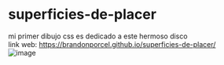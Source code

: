 # superficies-de-placer
mi primer dibujo css es dedicado a este hermoso disco <br/>
link web: https://brandonporcel.github.io/superficies-de-placer/ <br/>
![image](https://user-images.githubusercontent.com/66080281/111006704-0c3d9080-836c-11eb-9dd3-8dfdf814344a.png)


